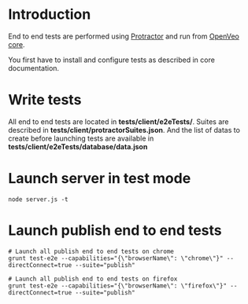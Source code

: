 # Introduction

End to end tests are performed using [Protractor](http://www.protractortest.org/) and run from [OpenVeo core](https://github.com/veo-labs/openveo-core).

You first have to install and configure tests as described in core documentation.

# Write tests

All end to end tests are located in **tests/client/e2eTests/**. Suites are described in **tests/client/protractorSuites.json**. And the list of datas to create before launching tests are available in **tests/client/e2eTests/database/data.json**

# Launch server in test mode

    node server.js -t

# Launch publish end to end tests

    # Launch all publish end to end tests on chrome
    grunt test-e2e --capabilities="{\"browserName\": \"chrome\"}" --directConnect=true --suite="publish"

    # Launch all publish end to end tests on firefox
    grunt test-e2e --capabilities="{\"browserName\": \"firefox\"}" --directConnect=true --suite="publish"